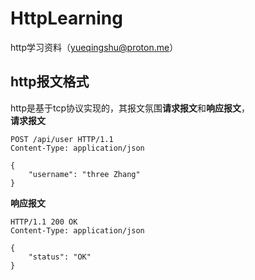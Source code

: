 # HttpLearning
http学习资料（yueqingshu@proton.me）

## http报文格式
http是基于tcp协议实现的，其报文氛围**请求报文**和**响应报文**，  
**请求报文**  
```
POST /api/user HTTP/1.1
Content-Type: application/json

{
    "username": "three Zhang"
}
```
**响应报文**  
```
HTTP/1.1 200 OK
Content-Type: application/json

{
    "status": "OK"
}
```
